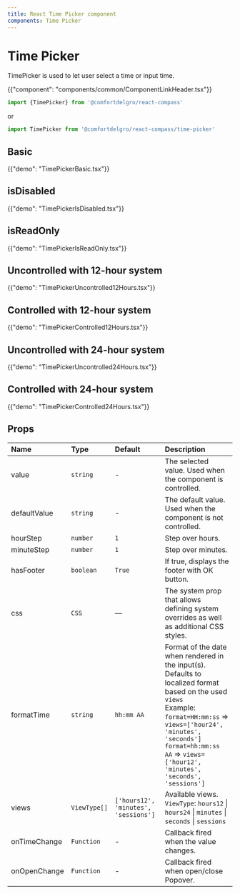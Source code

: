```yaml
---
title: React Time Picker component
components: Time Picker
---
```


# Time Picker

<p class="description">TimePicker is used to let user select a time or input time.</p>

{{"component": "components/common/ComponentLinkHeader.tsx"}}

```jsx
import {TimePicker} from '@comfortdelgro/react-compass'
```

or

```jsx
import TimePicker from '@comfortdelgro/react-compass/time-picker'
```

## Basic

{{"demo": "TimePickerBasic.tsx"}}

## isDisabled

{{"demo": "TimePickerIsDisabled.tsx"}}

## isReadOnly

{{"demo": "TimePickerIsReadOnly.tsx"}}

## Uncontrolled with 12-hour system

{{"demo": "TimePickerUncontrolled12Hours.tsx"}}

## Controlled with 12-hour system

{{"demo": "TimePickerControlled12Hours.tsx"}}

## Uncontrolled with 24-hour system

{{"demo": "TimePickerUncontrolled24Hours.tsx"}}

## Controlled with 24-hour system

{{"demo": "TimePickerControlled24Hours.tsx"}}

## Props

| Name         | Type         | Default                              | Description                                                                                                                                                                                                                                                                 |
| :----------- | :----------- | :----------------------------------- | :-------------------------------------------------------------------------------------------------------------------------------------------------------------------------------------------------------------------------------------------------------------------------- |
| value        | `string`     | -                                    | The selected value. Used when the component is controlled.                                                                                                                                                                                                                  |
| defaultValue | `string`     | -                                    | The default value. Used when the component is not controlled.                                                                                                                                                                                                               |
| hourStep     | `number`     | `1`                                  | Step over hours.                                                                                                                                                                                                                                                            |
| minuteStep   | `number`     | `1`                                  | Step over minutes.                                                                                                                                                                                                                                                          |
| hasFooter    | `boolean`    | `True`                               | If true, displays the footer with OK button.                                                                                                                                                                                                                                |
| css          | `CSS`        | —                                    | The system prop that allows defining system overrides as well as additional CSS styles.                                                                                                                                                                                     |
| formatTime   | `string`     | `hh:mm AA`                           | Format of the date when rendered in the input(s). Defaults to localized format based on the used `views`<br />Example:<br />`format=HH:mm:ss` => `views=['hour24', 'minutes', 'seconds']`<br />`format=hh:mm:ss AA` => `views=['hour12', 'minutes', 'seconds', 'sessions']` |
| views        | `ViewType[]` | `['hours12', 'minutes', 'sessions']` | Available views. <br />`ViewType`: `hours12` \| `hours24` \| `minutes` \| `seconds` \| `sessions`                                                                                                                                                                           |
| onTimeChange | `Function`   | -                                    | Callback fired when the value changes.                                                                                                                                                                                                                                      |
| onOpenChange | `Function`   | -                                    | Callback fired when open/close Popover.                                                                                                                                                                                                                                     |
